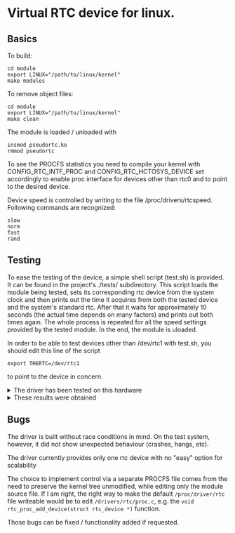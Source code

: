# Virtual RTC device for linux.

## Basics

To build:
```console
cd module
export LINUX="/path/to/linux/kernel"
make modules
```
To remove object files:
```console
cd module
export LINUX="/path/to/linux/kernel"
make clean
```
The module is loaded / unloaded with
```console
insmod pseudortc.ko
rmmod pseudortc
```

To see the PROCFS statistics you need to compile your kernel with CONFIG_RTC_INTF_PROC and CONFIG_RTC_HCTOSYS_DEVICE set accordingly to 
enable proc interface for devices other than rtc0 and to point to the desired device.

Device speed is controlled by writing to the file /proc/drivers/rtcspeed. Following commands are recognized:
```console
slow
norm
fast
rand
```

## Testing
To ease the testing of the device, a simple shell script (test.sh) is provided. It can be found in the project's ./tests/ subdirectory.
This script loads the module being tested, sets its corresponding rtc device from the system clock and then prints out the time it acquires from both
the tested device and the system's standard rtc. After that it waits for approximately 10 seconds (the actual time depends on many factors) and prints out both times again. The whole process is repeated for all the speed settings provided by the tested module. In the end, the module is uloaded.

In order to be able to test devices other than /dev/rtc1 with test.sh, you should edit this line of the script
```console
export THERTC=/dev/rtc1
```
to point to the device in concern.

<details>
  <summary>The driver has been tested on this hardware</summary>

```console
$ uname -a
Linux silverfish 4.19.72-gentoo #18 SMP PREEMPT Sun Oct 4 19:49:23 MSK 2020 x86_64 Intel(R) Core(TM) i3-4030U CPU @ 1.90GHz GenuineIntel GNU/Linux
```

```console
$ lscpu
Архитектура:         x86_64
CPU op-mode(s):      32-bit, 64-bit
Порядок байт:        Little Endian
Address sizes:       39 bits physical, 48 bits virtual
CPU(s):              4
On-line CPU(s) list: 0-3
Thread(s) per core:  2
Ядер на сокет:       2
Сокетов:             1
NUMA node(s):        1
ID прроизводителя:   GenuineIntel
Семейство ЦПУ:       6
Модель:              69
Имя модели:          Intel(R) Core(TM) i3-4030U CPU @ 1.90GHz
Степпинг:            1
CPU MHz:             1895.594
CPU max MHz:         1900,0000
CPU min MHz:         800,0000
BogoMIPS:            3791.19
Виртуализация:       VT-x
L1d cache:           32K
L1i cache:           32K
L2 cache:            256K
L3 cache:            3072K
NUMA node0 CPU(s):   0-3
Флаги:               fpu vme de pse tsc msr pae mce cx8 apic sep mtrr pge mca cmov pat pse36 clflush dts acpi mmx fxsr sse sse2 ss ht tm pbe syscall nx pdpe1gb rdtscp lm constant_tsc arch_perfmon pebs bts rep_good nopl xtopology nonstop_tsc cpuid aperfmperf pni pclmulqdq dtes64 monitor ds_cpl vmx est tm2 ssse3 sdbg fma cx16 xtpr pdcm pcid sse4_1 sse4_2 x2apic movbe popcnt aes xsave avx f16c rdrand lahf_lm abm cpuid_fault epb invpcid_single pti tpr_shadow vnmi flexpriority ept vpid ept_ad fsgsbase tsc_adjust bmi1 avx2 smep bmi2 erms invpcid xsaveopt dtherm ida arat pln pts
```
</details>

<details>
  <summary>These results were obtained</summary>
# ./test.sh
                                                                                                                                                      
setting hwclock to current time                                                                                                                       
reading time                                                               
our clock is 2020-10-06 08:56:20.039673+03:00                              
system clock is 2020-10-06 08:56:19.999431+03:00                           
sleeping 10 seconds                                                                                                                                   
after sleep our clock is 2020-10-06 08:56:31.046310+03:00 
after sleep system clock is 2020-10-06 08:56:30.999175+03:00               
                                                                                                                                                      
                                                                           
going slower                                                                                                                                          
                                                                           
setting hwclock to current time                                                                                                                       
reading time                                                               
system clock is 2020-10-06 08:56:33.999493+03:00                           
our clock is 2020-10-06 08:56:33.535938+03:00                              
sleeping 10 seconds                                                        
after sleep our clock is 2020-10-06 08:56:41.542638+03:00                  
after sleep system clock is 2020-10-06 08:56:44.999169+03:00                                                                                          
                                                                           
                                                                           
going faster                                                               
                                                                           
setting hwclock to current time                                                                                                                       
reading time                                                               
our clock is 2020-10-06 08:56:48.336303+03:00 
system clock is 2020-10-06 08:56:47.999344+03:00 
sleeping 10 seconds
after sleep our clock is 2020-10-06 08:57:04.648990+03:00 
after sleep system clock is 2020-10-06 08:56:58.999128+03:00 
  
  
going random
  
setting hwclock to current time
reading time
system clock is 2020-10-06 08:57:01.999498+03:00 
our clock is 2020-10-06 08:57:01.839920+03:00
sleeping 10 seconds                                                                                                                                   
after sleep system clock is 2020-10-06 08:58:08.999296+03:00               
after sleep our clock is 2020-10-06 08:58:06.519668+03:00                  


</details>

## Bugs
The driver is built without race conditions in mind. On the test system, however, it did not show unexpected behaviour (crashes, hangs, etc).

The driver currently provides only one rtc device with no "easy" option for scalability

The choice to implement control via a separate PROCFS file comes from the need to preserve the kernel tree unmodified, while editing only the module source file. If I am right, the right way to make the default `/proc/driver/rtc` file writeable would be to edit `/drivers/rtc/proc.c`, e.g. the `void rtc_proc_add_device(struct rtc_device *)` function.

Those bugs can be fixed / functionality added if requested.
